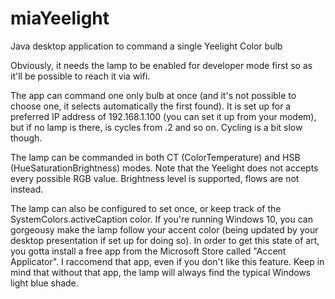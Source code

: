 # miaYeelight
Java desktop application to command a single Yeelight Color bulb

Obviously, it needs the lamp to be enabled for developer mode first so as it'll be possible to reach it via wifi.

The app can command one only bulb at once (and it's not possible to choose one, it selects automatically the first found). It is set up for a preferred IP address of 192.168.1.100 (you can set it up from your modem), but if no lamp is there, is cycles from .2 and so on. Cycling is a bit slow though.

The lamp can be commanded in both CT (ColorTemperature) and HSB (HueSaturationBrightness) modes. Note that the Yeelight does not accepts every possible RGB value. Brightness level is supported, flows are not instead.

The lamp can also be configured to set once, or keep track of the SystemColors.activeCaption color. If you're running Windows 10, you can gorgeousy make the lamp follow your accent color (being updated by your desktop presentation if set up for doing so). In order to get this state of art, you gotta install a free app from the Microsoft Store called "Accent Applicator". I raccomend that app, even if you don't like this feature. Keep in mind that without that app, the lamp will always find the typical Windows light blue shade.

